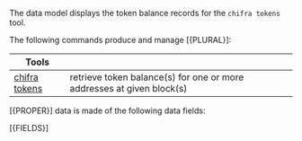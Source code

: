 <!-- markdownlint-disable MD033 MD036 MD041 -->
The data model displays the token balance records for the `chifra tokens` tool.

The following commands produce and manage [{PLURAL}]:

| Tools                                                 |                                                                       |
| ----------------------------------------------------- | --------------------------------------------------------------------- |
| [chifra tokens](/docs/chifra/accounts/#chifra-tokens) | retrieve token balance(s) for one or more addresses at given block(s) |

[{PROPER}] data is made of the following data fields:

[{FIELDS}]
